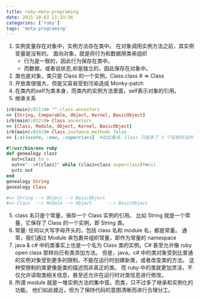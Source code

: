 ```yaml
---
title: ruby-meta-programing
date: 2015-10-03 21:33:56
categories: ['ruby']
tags: 'meta-programing'
---
```


1. 实例变量存在对象中，实例方法存在类中。 在对象调用实例方法之前，其实例变量是没有的。
  面向对象，就是将行为和数据用类来组织
    - 行为是一致的，因此行为保存在类中。
    - 而数据，或者说状态,却是独立的，因此保存在对象中。
2. 类也是对象，类只是 Class 的一个实例。Class.class # => Class
3. 开放类很强大，但是又容易受到污染造成 Monky-patch
4. 在类内的self为类本身，而类内的实例方法里面，self表示对象的引用。
4. 继承关系
```ruby
irb(main):011:0> "".class.ancestors
=> [String, Comparable, Object, Kernel, BasicObject]
irb(main):012:0> Class.ancestors
=> [Class, Module, Object, Kernel, BasicObject]
irb(main):014:0> Class.instance_methods false
=> [:allocate, :new, :superclass]  #如此看来，Class 只是多了 3 个实例方法的 Module

#!/usr/bin/env ruby
def genealogy clazz
  out=clazz.to_s
  out<<"-->#{clazz}" while (clazz=clazz.superclass)!=nil
  puts out
end
genealogy String
genealogy Class

#=> String --> Object --> BasicObject
#=> Class  --> Module --> Object      --> BasicObject
```

5. class 名只是个常量，保存一个 Class 实例的引用。
	比如 String 就是一个常量，它保存了 Class 的一个实例，即 String 类。
6. 常量: 任何以大写字母开头的，包括 class 名和 module 名，都是常量。
	通常，我们通过 Module 来包裹并组织常量，即作为常量的 namespace
7. java & c# 中的类事实上也是一个名为 Class 类的实例。C# 甚至允许像 ruby open class 那样向已有类添加方法。
	但是，java，c# 中的类对象受到比普通的实例对象受到更多的限制。不能在运行时创建新类，或者改变类的方法。
	这种受限制的类更像是类的描述而非真正的类。
	而 ruby 中的类就更加灵活，不仅允许读取类相关信息，甚至还允许在运行时对类信息进行修改。
8. 所谓 module 就是一堆实例方法的集中营。而类，只不过多了继承和实例化的功能。
	他们如此接近，但为了保持代码的意图清晰而进行合理分工。

